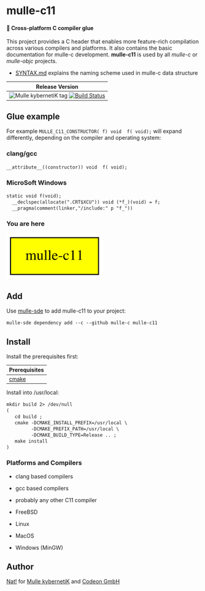 # mulle-c11

#### 🔀 Cross-platform C compiler glue

This project provides a C header that enables more feature-rich compilation
across various compilers and platforms. It also contains the basic
documentation for mulle-c development. **mulle-c11** is used by all
*mulle-c* or *mulle-objc* projects.

<!-- 
* [STEAL.md](dox/STEAL.md) on how to steal mulle-c source code and incorporate
it in your own projects. In effect somewhat like single-header convenience
with multiple files.
-->

* [SYNTAX.md](dox/SYNTAX.md) explains the naming scheme used in mulle-c data structure


| Release Version
|-----------------------------------
| ![Mulle kybernetiK tag](https://img.shields.io/github/tag/mulle-c/mulle-c11.svg?branch=release) [![Build Status](https://github.com/mulle-c/mulle-c11/workflows/CI/badge.svg?branch=release)](https://github.com/mulle-c/mulle-c11/actions)


## Glue example

For example `MULLE_C11_CONSTRUCTOR( f) void  f( void);` will expand
differently, depending on the compiler and operating system:

### clang/gcc

```
__attribute__((constructor)) void  f( void);
```

### MicroSoft Windows

```
static void f(void);
  __declspec(allocate(".CRT$XCU")) void (*f_)(void) = f;
  __pragma(comment(linker,"/include:" p "f_"))
```


### You are here

![Overview](overview.dot.svg)



## Add

Use [mulle-sde](//github.com/mulle-sde) to add mulle-c11 to your project:

```
mulle-sde dependency add --c --github mulle-c mulle-c11
```


## Install

Install the prerequisites first:

| Prerequisites                                 |
|-----------------------------------------------|
| [cmake](cmake.org)                            |


Install into /usr/local:

```
mkdir build 2> /dev/null
(
   cd build ;
   cmake -DCMAKE_INSTALL_PREFIX=/usr/local \
         -DCMAKE_PREFIX_PATH=/usr/local \
         -DCMAKE_BUILD_TYPE=Release .. ;
   make install
)
```



### Platforms and Compilers

* clang based compilers
* gcc based compilers
* probably any other C11 compiler

* FreeBSD
* Linux
* MacOS
* Windows (MinGW)


## Author

[Nat!](//www.mulle-kybernetik.com/weblog) for
[Mulle kybernetiK](//www.mulle-kybernetik.com) and
[Codeon GmbH](//www.codeon.de)
